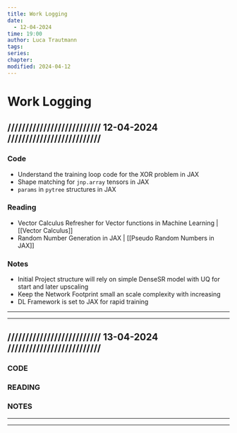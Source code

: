 ```yaml
---
title: Work Logging
date:
  - 12-04-2024
time: 19:00
author: Luca Trautmann
tags: 
series: 
chapter: 
modified: 2024-04-12
---
```

# Work Logging
## ////////////////////////// 12-04-2024 //////////////////////////
### Code
- Understand the training loop code for the XOR problem in JAX 
- Shape matching for `jnp.array` tensors in JAX
- `params` in `pytree` structures in JAX

### Reading
- Vector Calculus Refresher for Vector functions in Machine Learning | [[Vector Calculus]]
- Random Number Generation in JAX | [[Pseudo Random Numbers in JAX]]

### Notes
- Initial Project structure will rely on simple DenseSR model with UQ for start and later upscaling
- Keep the Network Footprint small an scale complexity with increasing 
- DL Framework is set to JAX for rapid training

---
---
## ////////////////////////// 13-04-2024 //////////////////////////
### CODE


### READING


### NOTES

---
---


